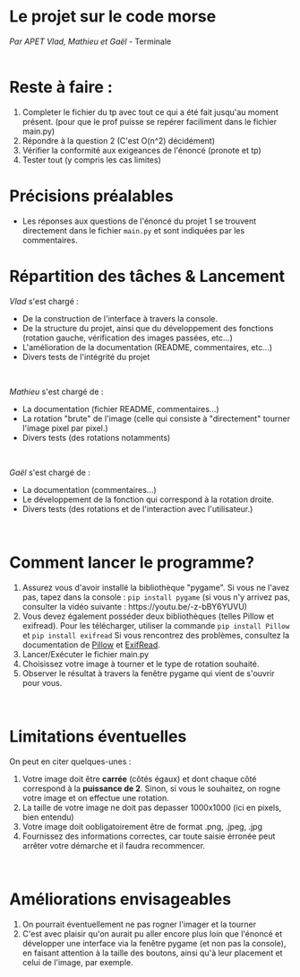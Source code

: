 # Le projet sur le code morse
<i>Par APET Vlad, Mathieu et Gaël</i> - Terminale<br><br>

# Reste à faire :
1. Completer le fichier du tp avec tout ce qui a été fait jusqu'au moment présent. (pour que le prof puisse se repérer faciliment dans le fichier main.py)
2. Répondre à la question 2 (C'est O(n^2) décidément)
3. Vérifier la conformité aux exigeances de l'énoncé (pronote et tp)
4. Tester tout (y compris les cas limites)

# Précisions préalables
<ul>
  <li>Les réponses aux questions de l'énoncé du projet 1 se trouvent directement dans le fichier <code>main.py</code> et sont indiquées par les commentaires.</li>
</ul>

# Répartition des tâches & Lancement
<i>Vlad</i> s'est chargé :<br>
<ul>
  <li>De la construction de l'interface à travers la console.</li>
  <li>De la structure du projet, ainsi que du développement des fonctions (rotation gauche, vérification des images passées, etc...)</li>
  <li>L'amélioration de la documentation (README, commentaires, etc...)</li>
  <li>Divers tests de l'intégrité du projet</li>
</ul><br>

<i>Mathieu</i> s'est chargé de :<br>
<ul>
  <li>La documentation (fichier README, commentaires...)</li>
  <li>La rotation "brute" de l'image (celle qui consiste à "directement" tourner l'image pixel par pixel.)</li>
  <li>Divers tests (des rotations notamments)</li>
</ul><br>

<i>Gaël</i> s'est chargé de :<br>
<ul>
  <li>La documentation (commentaires...)</li>
  <li>Le développement de la fonction qui correspond à la rotation droite.</li>
  <li>Divers tests (des rotations et de l'interaction avec l'utilisateur.)</li>
</ul><br>


# Comment lancer le programme?
<ol>
  <li>Assurez vous d'avoir installé la bibliothèque "pygame". Si vous ne l'avez pas, tapez dans la console : <code>pip install pygame</code> (si vous n'y arrivez pas, consulter la vidéo suivante :  https://youtu.be/-z-bBY6YUVU)</li>
  <li>Vous devez également posséder deux bibliothèques (telles Pillow et exifread). Pour les télécharger, utiliser la commande <code>pip install Pillow</code> et <code>pip install exifread</code> Si vous rencontrez des problèmes, consultez la documentation de <a href="https://pillow.readthedocs.io/en/stable/" target="new">Pillow</a> et <a href="https://pypi.org/project/ExifRead/" target="new">ExifRead</a>.</li>
  <li>Lancer/Exécuter le fichier main.py<br></li>
  <li>Choisissez votre image à tourner et le type de rotation souhaité.</li>
  <li>Observer le résultat à travers la fenêtre pygame qui vient de s'ouvrir pour vous.</li>
</ol><br>

# Limitations éventuelles
<p>On peut en citer quelques-unes :</p>
<ol>
  <li>Votre image doit être <b>carrée</b> (côtés égaux) et dont chaque côté correspond à la <b>puissance de 2</b>. Sinon, si vous le souhaitez, on rogne votre image et on effectue une rotation.</li>
  <li>La taille de votre image ne doit pas depasser 1000x1000 (ici en pixels, bien entendu)</li>
  <li>Votre image doit oobligatoirement être de format .png, .jpeg, .jpg</li>
  <li>Fournissez des informations correctes, car toute saisie érronée peut arrêter votre démarche et il faudra recommencer.</li>
</ol><br>

# Améliorations envisageables 
<ol>
  <li>On pourrait éventuellement ne pas rogner l'imager et la tourner </li>
  <li>C'est avec plaisir qu'on aurait pu aller encore plus loin que l'énoncé et développer une interface via la fenêtre pygame (et non pas la console), en faisant attention à la taille des boutons, ainsi qu'à leur placement et celui de l'image, par exemple.</li>
</ol><br>
